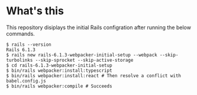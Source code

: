 # What's this

This repository disiplays the initial Rails configration after running the below commands.

```
$ rails --version
Rails 6.1.3
$ rails new rails-6.1.3-webpacker-initial-setup --webpack --skip-turbolinks --skip-sprocket --skip-active-storage
$ cd rails-6.1.3-webpacker-initial-setup
$ bin/rails webpacker:install:typescript
$ bin/rails webpacker:install:react # Then resolve a conflict with babel.config.js
$ bin/rails webpacker:compile # Succeeds
```

